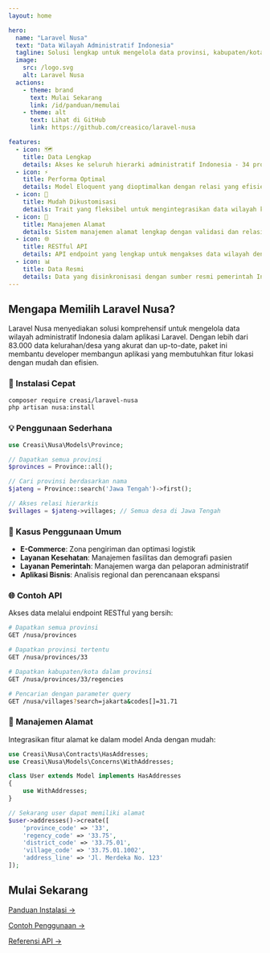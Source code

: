 ```yaml
---
layout: home

hero:
  name: "Laravel Nusa"
  text: "Data Wilayah Administratif Indonesia"
  tagline: Solusi lengkap untuk mengelola data provinsi, kabupaten/kota, kecamatan, dan kelurahan/desa di aplikasi Laravel Anda
  image:
    src: /logo.svg
    alt: Laravel Nusa
  actions:
    - theme: brand
      text: Mulai Sekarang
      link: /id/panduan/memulai
    - theme: alt
      text: Lihat di GitHub
      link: https://github.com/creasico/laravel-nusa

features:
  - icon: 🗺️
    title: Data Lengkap
    details: Akses ke seluruh hierarki administratif Indonesia - 34 provinsi, 514 kabupaten/kota, 7.266 kecamatan, dan 83.467 kelurahan/desa
  - icon: ⚡
    title: Performa Optimal
    details: Model Eloquent yang dioptimalkan dengan relasi yang efisien untuk menangani dataset besar dengan performa tinggi
  - icon: 🔧
    title: Mudah Dikustomisasi
    details: Trait yang fleksibel untuk mengintegrasikan data wilayah ke dalam model aplikasi Anda dengan mudah
  - icon: 📍
    title: Manajemen Alamat
    details: Sistem manajemen alamat lengkap dengan validasi dan relasi ke data administratif resmi
  - icon: 🌐
    title: RESTful API
    details: API endpoint yang lengkap untuk mengakses data wilayah dengan format JSON yang konsisten
  - icon: 📊
    title: Data Resmi
    details: Data yang disinkronisasi dengan sumber resmi pemerintah Indonesia untuk memastikan akurasi dan kelengkapan
---
```


## Mengapa Memilih Laravel Nusa?

Laravel Nusa menyediakan solusi komprehensif untuk mengelola data wilayah administratif Indonesia dalam aplikasi Laravel. Dengan lebih dari 83.000 data kelurahan/desa yang akurat dan up-to-date, paket ini membantu developer membangun aplikasi yang membutuhkan fitur lokasi dengan mudah dan efisien.

### 🚀 Instalasi Cepat

```bash
composer require creasi/laravel-nusa
php artisan nusa:install
```

### 💡 Penggunaan Sederhana

```php
use Creasi\Nusa\Models\Province;

// Dapatkan semua provinsi
$provinces = Province::all();

// Cari provinsi berdasarkan nama
$jateng = Province::search('Jawa Tengah')->first();

// Akses relasi hierarkis
$villages = $jateng->villages; // Semua desa di Jawa Tengah
```

### 🏢 Kasus Penggunaan Umum

- **E-Commerce**: Zona pengiriman dan optimasi logistik
- **Layanan Kesehatan**: Manajemen fasilitas dan demografi pasien
- **Layanan Pemerintah**: Manajemen warga dan pelaporan administratif
- **Aplikasi Bisnis**: Analisis regional dan perencanaan ekspansi

### 🌐 Contoh API

Akses data melalui endpoint RESTful yang bersih:

```bash
# Dapatkan semua provinsi
GET /nusa/provinces

# Dapatkan provinsi tertentu
GET /nusa/provinces/33

# Dapatkan kabupaten/kota dalam provinsi
GET /nusa/provinces/33/regencies

# Pencarian dengan parameter query
GET /nusa/villages?search=jakarta&codes[]=31.71
```

### 📍 Manajemen Alamat

Integrasikan fitur alamat ke dalam model Anda dengan mudah:

```php
use Creasi\Nusa\Contracts\HasAddresses;
use Creasi\Nusa\Models\Concerns\WithAddresses;

class User extends Model implements HasAddresses
{
    use WithAddresses;
}

// Sekarang user dapat memiliki alamat
$user->addresses()->create([
    'province_code' => '33',
    'regency_code' => '33.75',
    'district_code' => '33.75.01',
    'village_code' => '33.75.01.1002',
    'address_line' => 'Jl. Merdeka No. 123'
]);
```

## Mulai Sekarang

<div class="vp-doc">

[Panduan Instalasi →](/id/guide/installation)

[Contoh Penggunaan →](/id/examples/basic-usage)

[Referensi API →](/id/api/overview)

</div>
